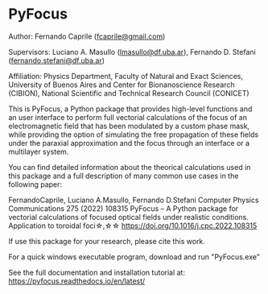 # PyFocus

Author: Fernando Caprile (fcaprile@gmail.com)

Supervisors: Luciano A. Masullo (lmasullo@df.uba.ar), Fernando D. Stefani (fernando.stefani@df.uba.ar)

Affiliation: Physics Department, Faculty of Natural and Exact Sciences, University of Buenos Aires and Center for Bionanoscience Research (CIBION), National Scientific and Technical Research Council (CONICET)

This is PyFocus, a Python package that provides high-level functions and an user interface to perform full vectorial calculations of the focus of an electromagnetic field that has been modulated by a custom phase mask, while providing the option of simulating the free propagation of these fields under the paraxial approximation and the focus through an interface or a multilayer system.

You can find detailed information about the theorical calculations used in this package and a full description of many common use cases in the following paper: 

FernandoCaprile, Luciano A.Masullo, Fernando D.Stefani
Computer Physics Communications 275 (2022) 108315
PyFocus – A Python package for vectorial calculations of focused optical fields under realistic conditions. Application to toroidal foci☆,☆☆
https://doi.org/10.1016/j.cpc.2022.108315


If use this package for your research, please cite this work.

For a quick windows executable program, download and run "PyFocus.exe"

See the full documentation and installation tutorial at: https://pyfocus.readthedocs.io/en/latest/
